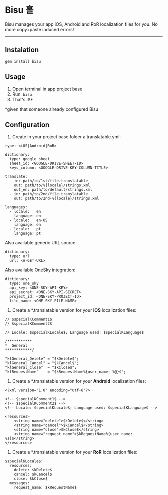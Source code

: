 Bisu 홀
========

Bisu manages your app iOS, Android and RoR localization files for you. No more copy+paste induced errors!

---

Instalation
-----

```
gem install bisu
```

Usage
-----

1. Open terminal in app project base
1. Run: `bisu`
1. That's it!*

*given that someone already configured Bisu

Configuration
-----

1. Create in your project base folder a translatable.yml:

  ```
  type: <iOS|Android|RoR>

  dictionary:
    type: google_sheet
    sheet_id: <GOOGLE-DRIVE-SHEET-ID>
    keys_column: <GOOGLE-DRIVE-KEY-COLUMN-TITLE>

  translate:
    - in: path/to/1st/file.translatable
      out: path/to/%{locale}/strings.xml
      out_en: path/to/default/strings.xml
    - in: path/to/2nd/file.translatable
      out: path/to/2nd-%{locale}/strings.xml

  languages:
    - locale:   en
      language: en
    - locale:   en-US
      language: en
    - locale:   pt
      language: pt
  ```

  Also available generic URL source:
  ```
  dictionary:
    type: url
    url: <A-GET-URL>
  ```

  Also available [OneSky](https://www.oneskyapp.com) integration:
  ```
  dictionary:
    type: one_sky
    api_key: <ONE-SKY-API-KEY>
    api_secret: <ONE-SKY-API-SECRET>
    project_id: <ONE-SKY-PROJECT-ID>
    file_name: <ONE-SKY-FILE-NAME>
  ```

1. Create a \*.translatable version for your **iOS** localization files:

  ```
  // $specialKComment1$
  // $specialKComment2$

  // Locale: $specialKLocale$; Language used: $specialKLanguage$

  /***********
  *  General
  ************/

  "klGeneral_Delete" = "$kDelete$";
  "klGeneral_Cancel" = "$kCancel$";
  "klGeneral_Close"  = "$kClose$";
  "klRequestName"    = "$kRequestName%{user_name: %@}$";
  ```

1. Create a \*.translatable version for your **Android** localization files:

  ```
  <?xml version="1.0" encoding="utf-8"?>

  <!-- $specialKComment1$ -->
  <!-- $specialKComment2$ -->
  <!-- Locale: $specialKLocale$; Language used: $specialKLanguage$ -->

  <resources>
      <string name="delete">$kDelete$</string>
      <string name="cancel">$kCancel$</string>
      <string name="close">$kClose$</string>
      <string name="request_name">$kRequestName%{user_name: %s}$</string>
  </resources>
  ```

1. Create a \*.translatable version for your **RoR** localization files:

  ```
  $specialKLocale$:
    resources:
      delete: $kDelete$
      cancel: $kCancel$
      close: $kClose$
    messages:
      request_name: $kRequestName$
  ```
